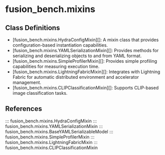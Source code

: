 # fusion_bench.mixins

## Class Definitions

- [fusion_bench.mixins.HydraConfigMixin][]: A mixin class that provides configuration-based instantiation capabilities.
- [fusion_bench.mixins.YAMLSerializationMixin][]: Provides methods for serializing and deserializing objects to and from YAML format.
- [fusion_bench.mixins.SimpleProfilerMixin][]: Provides simple profiling capabilities for measuring execution time.
- [fusion_bench.mixins.LightningFabricMixin][]: Integrates with Lightning Fabric for automatic distributed environment and accelerator management.
- [fusion_bench.mixins.CLIPClassificationMixin][]: Supports CLIP-based image classification tasks.

## References

::: fusion_bench.mixins.HydraConfigMixin
::: fusion_bench.mixins.YAMLSerializationMixin
::: fusion_bench.mixins.BaseYAMLSerializableModel
::: fusion_bench.mixins.SimpleProfilerMixin
::: fusion_bench.mixins.LightningFabricMixin
::: fusion_bench.mixins.CLIPClassificationMixin
